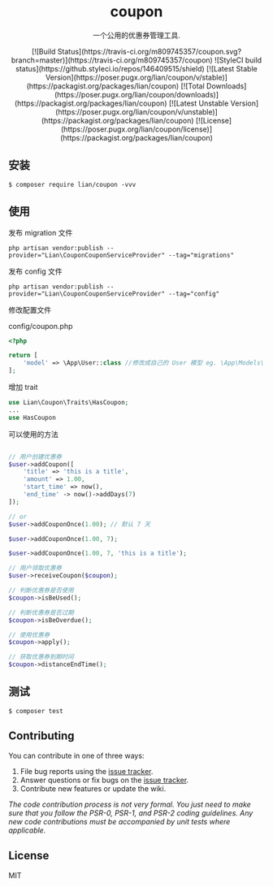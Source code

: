 <h1 align="center"> coupon </h1>

<p align="center"> 一个公用的优惠券管理工具.</p>

<p align="center">
[![Build Status](https://travis-ci.org/m809745357/coupon.svg?branch=master)](https://travis-ci.org/m809745357/coupon)
![StyleCI build status](https://github.styleci.io/repos/146409515/shield)
[![Latest Stable Version](https://poser.pugx.org/lian/coupon/v/stable)](https://packagist.org/packages/lian/coupon)
[![Total Downloads](https://poser.pugx.org/lian/coupon/downloads)](https://packagist.org/packages/lian/coupon)
[![Latest Unstable Version](https://poser.pugx.org/lian/coupon/v/unstable)](https://packagist.org/packages/lian/coupon)
[![License](https://poser.pugx.org/lian/coupon/license)](https://packagist.org/packages/lian/coupon)
</p>

## 安装

```shell
$ composer require lian/coupon -vvv
```

## 使用

发布 migration 文件

```shell
php artisan vendor:publish --provider="Lian\CouponCouponServiceProvider" --tag="migrations"
```

发布 config 文件

```shell
php artisan vendor:publish --provider="Lian\CouponCouponServiceProvider" --tag="config"
```

修改配置文件

config/coupon.php

```php
<?php

return [
    'model' => \App\User::class //修改成自己的 User 模型 eg. \App\Models\User::class
];

```

增加 trait

```php
use Lian\Coupon\Traits\HasCoupon;
...
use HasCoupon
```

可以使用的方法

```php

// 用户创建优惠券
$user->addCoupon([
    'title' => 'this is a title',
    'amount' => 1.00,
    'start_time' => now(),
    'end_time' -> now()->addDays(7)
]);

// or
$user->addCouponOnce(1.00); // 默认 7 天

$user->addCouponOnce(1.00, 7);

$user->addCouponOnce(1.00, 7, 'this is a title');

// 用户领取优惠券
$user->receiveCoupon($coupon);

// 判断优惠券是否使用
$coupon->isBeUsed();

// 判断优惠券是否过期
$coupon->isBeOverdue();

// 使用优惠券
$coupon->apply();

// 获取优惠券到期时间
$coupon->distanceEndTime();
```

## 测试

```shell
$ composer test
```

## Contributing

You can contribute in one of three ways:

1. File bug reports using the [issue tracker](https://github.com/m809745357/coupon/issues).
2. Answer questions or fix bugs on the [issue tracker](https://github.com/m809745357/coupon/issues).
3. Contribute new features or update the wiki.

_The code contribution process is not very formal. You just need to make sure that you follow the PSR-0, PSR-1, and PSR-2 coding guidelines. Any new code contributions must be accompanied by unit tests where applicable._

## License

MIT